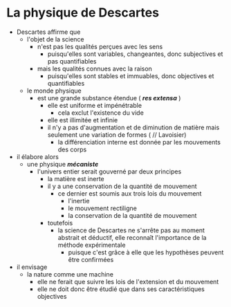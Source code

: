 # La physique de Descartes

- Descartes affirme que
  - l'objet de la science
    - n'est pas les qualités perçues avec les sens
      - puisqu'elles sont variables, changeantes, donc subjectives et pas quantifiables
    - mais les qualités connues avec la raison
      - puisqu'elles sont stables et immuables, donc objectives et quantifiables
  - le monde physique
    - est une grande substance étendue ( ***res extensa*** )
      - elle est uniforme et impénétrable
        - cela exclut l'existence du vide
      - elle est illimitée et infinie
      - il n'y a pas d'augmentation et de diminution de matière mais seulement une variation de formes ( // Lavoisier)
        - la différenciation interne est donnée par les mouvements des corps
- il élabore alors
  - une physique ***mécaniste***
    - l'univers entier serait gouverné par deux principes
      - la matière est inerte
      - il y a une conservation de la quantité de mouvement
        - ce dernier est soumis aux trois lois du mouvement
          - l'inertie
          - le mouvement rectiligne
          - la conservation de la quantité de mouvement
      - toutefois
        - la science de Descartes ne s'arrête pas au moment abstrait et déductif, elle reconnaît l'importance de la méthode expérimentale
          - puisque c'est grâce à elle que les hypothèses peuvent être confirmées
- il envisage
  - la nature comme une machine
    - elle ne ferait que suivre les lois de l'extension et du mouvement
    - elle ne doit donc être étudié que dans ses caractéristiques objectives
